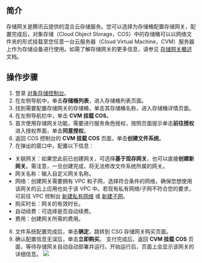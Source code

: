 ## 简介

存储网关是腾讯云提供的混合云存储服务。您可以选择为存储桶配置存储网关，配置完成后，对象存储（Cloud Object Storage，COS）中的存储桶可以以网络文件夹的形式挂载至您任意一台云服务器（Cloud Virtual Machine，CVM）服务器上作为存储设备进行使用。如需了解存储网关的更多信息，请参见 [存储网关概述](https://cloud.tencent.com/document/product/581/46436) 文档。

## 操作步骤

1. 登录 [对象存储控制台](https://console.cloud.tencent.com/cos5)。
2. 在左侧导航中，单击**存储桶列表**，进入存储桶列表页面。
3. 找到需要配置存储网关的存储桶，单击其存储桶名称，进入存储桶详情页面。
4. 在左侧导航栏中，单击 **CVM 挂载 COS**。
5. 首次使用存储网关功能，需要进行服务角色授权，按照页面提示单击**前往授权**进入授权界面，单击**同意授权**。
6. 返回 COS 控制台的 **CVM 挂载 COS** 页面，单击**创建文件系统**。
7. 在弹出的窗口中，配置以下信息：
 - 关联网关：如果您此前已创建网关，可选择**基于现存网关**，也可以直接**创建新网关**。需注意，一旦创建完成，将无法修改文件系统所属的网关。
 - 网关名称：输入自定义网关名称。
 - 网络：创建网关需要拥有 VPC 和子网，选择符合条件的网络，确保您想使用该网关的云上应用也处于该 VPC 中。若现有私有网络/子网不符合您的要求，可前往 VPC 控制台 [新建私有网络](https://console.cloud.tencent.com/vpc/vpc?rid=16) 或 [新建子网](https://console.cloud.tencent.com/vpc/subnet?rid=16)。
 - 购买时长：网关的有效时长。
 - 自动续费：可选择是否自动续费。
 - 费用：创建网关所需的费用。
8. 文件系统配置完成后，单击**确定**，跳转到 CSG 存储网关购买页面。
9. 确认配置信息无误后，单击**立即购买**。
支付完成后，返回 **CVM 挂载 COS** 页面，等待存储网关自动自动部署并运行。开始运行后，页面上会显示该网关的详细信息。
![](https://main.qcloudimg.com/raw/65601c47478f94714c8dbcd1f4e68b35.png)


